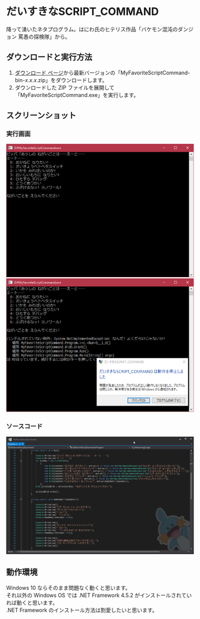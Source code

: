# だいすきなSCRIPT_COMMAND

降って湧いたネタプログラム。はにわ氏のヒテリス作品「バケモン混沌のダンジョン 罵愚の探検隊」から。

## ダウンロードと実行方法

1. [ダウンロード ページ](https://github.com/TanaUmbreon/MyFavoriteScriptCommand/releases)から最新バージョンの「MyFavoriteScriptCommand-bin-*x*.*x*.*x*.zip」をダウンロードします。
2. ダウンロードした ZIP ファイルを展開して「MyFavoriteScriptCommand.exe」を実行します。

## スクリーンショット

### 実行画面

![](https://raw.githubusercontent.com/TanaUmbreon/MyFavoriteScriptCommand/images/Exe1.png)
![](https://raw.githubusercontent.com/TanaUmbreon/MyFavoriteScriptCommand/images/Exe2.png)

### ソースコード

![](https://raw.githubusercontent.com/TanaUmbreon/MyFavoriteScriptCommand/images/Source.png)

## 動作環境

Windows 10 ならそのまま問題なく動くと思います。  
それ以外の Windows OS では .NET Framework 4.5.2 がインストールされていれば動くと思います。  
.NET Framework のインストール方法は割愛したいと思います。
